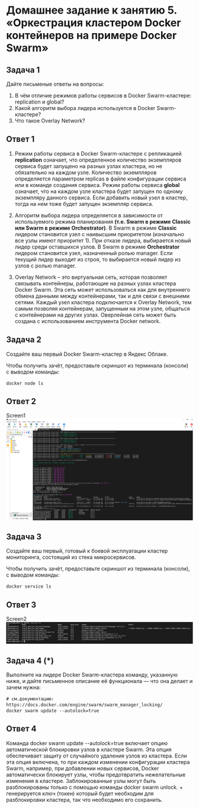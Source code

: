 # Домашнее задание к занятию 5. «Оркестрация кластером Docker контейнеров на примере Docker Swarm»

## Задача 1

Дайте письменые ответы на вопросы:

1. В чём отличие режимов работы сервисов в Docker Swarm-кластере: replication и global?
2. Какой алгоритм выбора лидера используется в Docker Swarm-кластере?
3. Что такое Overlay Network?

## Ответ 1

1. Режим работы сервиса в Docker Swarm-кластере с репликацией **replication** означает, что определенное количество экземпляров сервиса будет запущено на разных узлах кластера, но не обязательно на каждом узле. Количество экземпляров определяется параметром replicas в файле конфигурации сервиса или в команде создания сервиса. Режим работы сервиса **global** означает, что на каждом узле кластера будет запущен по одному экземпляру данного сервиса. Если добавить новый узел в кластер, тогда на нем тоже будет запущен экземпляр сервиса.

2. Алгоритм выбора лидера определяется в зависимости от используемого режима планирования **(т.е. Swarm в режиме Classic или Swarm в режиме Orchestrator)**.
   В Swarm в режиме **Classic** лидером становится узел с наивысшим приоритетом (изначально все узлы имеют приоритет 1). При отказе лидера, выбирается новый лидер среди оставшихся узлов. В Swarm в режиме **Orchestrator** лидером становится узел, назначенный ролью manager. Если текущий лидер выходит из строя, то выбирается новый лидер из узлов с ролью manager.

3. Overlay Network – это виртуальная сеть, которая позволяет связывать контейнеры, работающие на разных узлах кластера Docker Swarm. Эта сеть может использоваться как для внутреннего обмена данными между контейнерами, так и для связи с внешними сетями. Каждый узел кластера подключается к Overlay Network, тем самым позволяя контейнерам, запущенным на этом узле, общаться с контейнерами на других узлах. Оверлейная сеть может быть создана с использованием инструмента Docker network.

## Задача 2

Создайте ваш первый Docker Swarm-кластер в Яндекс Облаке.

Чтобы получить зачёт, предоставьте скриншот из терминала (консоли) с выводом команды:

```
docker node ls
```

## Ответ 2

Screen1 ![Screenshot_1](Screenshot_1.png)

## Задача 3

Создайте ваш первый, готовый к боевой эксплуатации кластер мониторинга, состоящий из стека микросервисов.

Чтобы получить зачёт, предоставьте скриншот из терминала (консоли), с выводом команды:

```
docker service ls
```

## Ответ 3

Screen2 ![Screenshot_2](Screenshot_2.png)

## Задача 4 (\*)

Выполните на лидере Docker Swarm-кластера команду, указанную ниже, и дайте письменное описание её функционала — что она делает и зачем нужна:

```
# см.документацию: https://docs.docker.com/engine/swarm/swarm_manager_locking/
docker swarm update --autolock=true
```

## Ответ 4

Команда docker swarm update --autolock=true включает опцию автоматической блокировки узлов в кластере Swarm. Эта опция обеспечивает защиту от случайного удаления узлов из кластера. Если эта опция включена, то при каждом изменении конфигурации кластера Swarm, например, при добавлении новых сервисов, Docker автоматически блокирует узлы, чтобы предотвратить нежелательные изменения в кластере. Заблокированные узлы могут быть разблокированы только с помощью команды docker swarm unlock. + генерируется ключ (токен) который будет необходим для разблокировки кластера, так что необходимо его сохранить.
